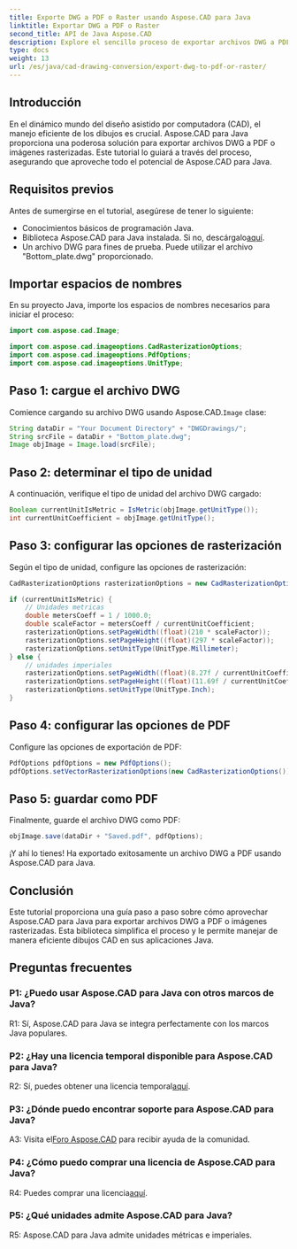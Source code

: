 ```yaml
---
title: Exporte DWG a PDF o Raster usando Aspose.CAD para Java
linktitle: Exportar DWG a PDF o Raster
second_title: API de Java Aspose.CAD
description: Explore el sencillo proceso de exportar archivos DWG a PDF o imágenes rasterizadas en Java utilizando Aspose.CAD. Esta guía paso a paso garantiza precisión y eficiencia.
type: docs
weight: 13
url: /es/java/cad-drawing-conversion/export-dwg-to-pdf-or-raster/
---
```

## Introducción

En el dinámico mundo del diseño asistido por computadora (CAD), el manejo eficiente de los dibujos es crucial. Aspose.CAD para Java proporciona una poderosa solución para exportar archivos DWG a PDF o imágenes rasterizadas. Este tutorial lo guiará a través del proceso, asegurando que aproveche todo el potencial de Aspose.CAD para Java.

## Requisitos previos

Antes de sumergirse en el tutorial, asegúrese de tener lo siguiente:

- Conocimientos básicos de programación Java.
-  Biblioteca Aspose.CAD para Java instalada. Si no, descárgalo[aquí](https://releases.aspose.com/cad/java/).
- Un archivo DWG para fines de prueba. Puede utilizar el archivo "Bottom_plate.dwg" proporcionado.

## Importar espacios de nombres

En su proyecto Java, importe los espacios de nombres necesarios para iniciar el proceso:

```java
import com.aspose.cad.Image;

import com.aspose.cad.imageoptions.CadRasterizationOptions;
import com.aspose.cad.imageoptions.PdfOptions;
import com.aspose.cad.imageoptions.UnitType;
```

## Paso 1: cargue el archivo DWG

 Comience cargando su archivo DWG usando Aspose.CAD.`Image` clase:

```java
String dataDir = "Your Document Directory" + "DWGDrawings/";
String srcFile = dataDir + "Bottom_plate.dwg";
Image objImage = Image.load(srcFile);
```

## Paso 2: determinar el tipo de unidad

A continuación, verifique el tipo de unidad del archivo DWG cargado:

```java
Boolean currentUnitIsMetric = IsMetric(objImage.getUnitType());
int currentUnitCoefficient = objImage.getUnitType();
```

## Paso 3: configurar las opciones de rasterización

Según el tipo de unidad, configure las opciones de rasterización:

```java
CadRasterizationOptions rasterizationOptions = new CadRasterizationOptions();

if (currentUnitIsMetric) {
    // Unidades metricas
    double metersCoeff = 1 / 1000.0;
    double scaleFactor = metersCoeff / currentUnitCoefficient;
    rasterizationOptions.setPageWidth((float)(210 * scaleFactor));
    rasterizationOptions.setPageHeight((float)(297 * scaleFactor));
    rasterizationOptions.setUnitType(UnitType.Millimeter);
} else {
    // unidades imperiales
    rasterizationOptions.setPageWidth((float)(8.27f / currentUnitCoefficient));
    rasterizationOptions.setPageHeight((float)(11.69f / currentUnitCoefficient));
    rasterizationOptions.setUnitType(UnitType.Inch);
}
```

## Paso 4: configurar las opciones de PDF

Configure las opciones de exportación de PDF:

```java
PdfOptions pdfOptions = new PdfOptions();
pdfOptions.setVectorRasterizationOptions(new CadRasterizationOptions());
```

## Paso 5: guardar como PDF

Finalmente, guarde el archivo DWG como PDF:

```java
objImage.save(dataDir + "Saved.pdf", pdfOptions);
```

¡Y ahí lo tienes! Ha exportado exitosamente un archivo DWG a PDF usando Aspose.CAD para Java.

## Conclusión

Este tutorial proporciona una guía paso a paso sobre cómo aprovechar Aspose.CAD para Java para exportar archivos DWG a PDF o imágenes rasterizadas. Esta biblioteca simplifica el proceso y le permite manejar de manera eficiente dibujos CAD en sus aplicaciones Java.

## Preguntas frecuentes

### P1: ¿Puedo usar Aspose.CAD para Java con otros marcos de Java?

R1: Sí, Aspose.CAD para Java se integra perfectamente con los marcos Java populares.

### P2: ¿Hay una licencia temporal disponible para Aspose.CAD para Java?

 R2: Sí, puedes obtener una licencia temporal[aquí](https://purchase.aspose.com/temporary-license/).

### P3: ¿Dónde puedo encontrar soporte para Aspose.CAD para Java?

 A3: Visita el[Foro Aspose.CAD](https://forum.aspose.com/c/cad/19) para recibir ayuda de la comunidad.

### P4: ¿Cómo puedo comprar una licencia de Aspose.CAD para Java?

 R4: Puedes comprar una licencia[aquí](https://purchase.aspose.com/buy).

### P5: ¿Qué unidades admite Aspose.CAD para Java?

R5: Aspose.CAD para Java admite unidades métricas e imperiales.